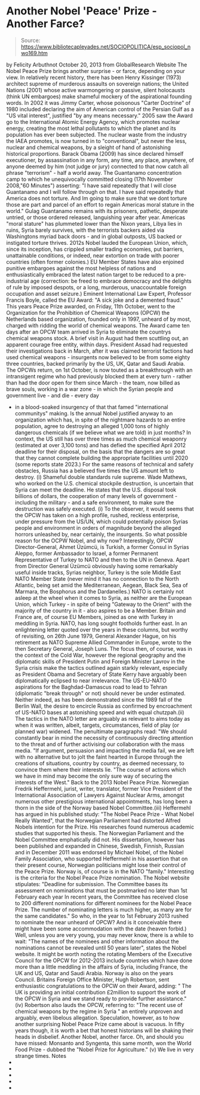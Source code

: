 # Another Nobel 'Peace' Prize - Another Farce?

> Source: https://www.bibliotecapleyades.net/SOCIOPOLITICA/esp_sociopol_nwo169.htm

by Felicity Arbuthnot
October 20, 2013
from
GlobalResearch Website
The Nobel Peace Prize brings
another surprise - or farce,
depending on your view.
In relatively recent
history, there has been
Henry Kissinger (1973)
architect supreme of murderous assaults on sovereign
nations;
the
United Nations
(2001) whose active warmongering or passive,
silent holocausts (think UN embargoes) make shameful
mockery of the aspirational founding words.
In 2002 it was
Jimmy Carter, whose poisonous "Carter
Doctrine" of 1980 included declaring the aim of American control
of the Persian Gulf as a "US vital interest", justified "by any means
necessary."
2005 saw the
Award go to the International Atomic Energy Agency, which promotes
nuclear energy, creating the most lethal pollutants to which the planet and
its population has ever been subjected.
The nuclear waste from the industry the IAEA
promotes, is now turned in to "conventional", but never the less, nuclear
and chemical weapons, by a sleight of hand of astonishing historical
proportions.
Barack
Obama (2009)
has since declared himself executioner, by assassination in any form, any
time, any place, anywhere, of anyone deemed by him (not judge or jury)
connected to that now catch all phrase "terrorism" - half a world away.
The Guantanamo concentration camp to which he
unequivocally committed closing (17th November 2008,"60
Minutes") asserting:
"I have said repeatedly that I will close
Guantanamo and I will follow through on that. I have said repeatedly
that America does not torture. And Im going to make sure that we dont
torture
those are part and parcel of an effort to
regain Americas
moral stature in the world."
Gulag Guantanamo remains with its prisoners,
pathetic, desperate untried, or those ordered released, languishing year
after year.
Americas "moral stature" has plummeted lower
than the Nixon years, Libya lies in ruins, Syria barely survives, with the
terrorists backers aided via Washingtons myriad back doors - and in global
outposts, US backed or instigated torture thrives.
2012s
Nobel lauded the European Union, which,
since its inception, has crippled smaller trading economies, put barriers,
unattainable conditions, or indeed, near extortion on trade with poorer
countries (often former colonies.)
EU Member States have also enjoined punitive
embargoes against the most helpless of nations and enthusiastically embraced
the latest nation target to be reduced to a pre-industrial age (correction:
be freed to embrace democracy and the delights of rule by imposed despots,
or a long, murderous, unaccountable foreign occupation and asset seizure.)
Eminent International Law Expert, Professor
Francis Boyle, called the EU Award:
"A sick joke and a demented fraud."
This years Peace Prize awarded, on Friday, 11th
October, went to the
Organization for the Prohibition of Chemical Weapons
(OPCW)
the Netherlands based organization, founded only in 1997, unheard of by
most, charged with ridding the world of chemical weapons.
The Award came ten days after an OPCW team
arrived in Syria to eliminate the countrys chemical weapons stock. A brief
visit in August had them scuttling out, an apparent courage free entity,
within days.
President Assad had requested their
investigations back in March, after it was claimed terrorist factions had
used chemical weapons - insurgents now believed to be from some eighty three
countries, backed primarily by the US, UK, Qatar and Saudi Arabia.
The OPCWs return, on 1st
October, is now touted as a breakthrough with an intransigent regime who had
previously blocked them at every turn - rather than had the door open for
them since March - the team, now billed as brave souls, working in a war
zone - in which the Syrian people and government live - and die - every day
- in a blood-soaked insurgency of that that famed "international
communitys" making.
Is the annual Nobel justified anyway to an
organization which has, in spite of the nightmare hazards to an entire
population, agree to destroying an alleged 1,000 tons of highly dangerous
chemicals (if we believe what we are told) in just months?
In context, the US still has over three times as
much chemical weaponry (estimated at over 3,100 tons) and has defied the
specified April 2012 deadline for their disposal, on the basis that the
dangers are so great that they cannot complete building the appropriate
facilities until 2020 (some reports state 2023.)
For the same reasons of technical and safety
obstacles, Russia has a believed five times the US amount left to destroy.
(i)
Shameful double standards rule supreme.
Wade Mathews, who worked on the U.S.
chemical stockpile destruction, is uncertain that Syria can meet the
deadline.
He states that the U.S. disposal took billions
of dollars, the cooperation of many levels of government - including the
military - and a safe environment, to make sure the destruction was safely
executed. (i)
To the observer, it would seems that the OPCW
has taken on a high profile, rushed, reckless enterprise, under pressure
from the US/UN, which could potentially poison Syrias people and
environment in orders of magnitude beyond the alleged horrors unleashed by,
near certainly, the insurgents.
So what possible reason for the OCPW Nobel, and
why now?
Interestingly, OPCW Director-General, Ahmet
Üzümcü, is Turkish, a former Consul in Syrias Aleppo, former Ambassador
to Israel, a former Permanent Representative of Turkey to NATO and then to
the UN in Geneva.
Apart from Director General Üzümcü obviously
having some remarkably useful inside tracks, Syrias neighbor, Turkey is the
sole Middle East NATO Member State (never mind it has no connection to the
North Atlantic, being set amid the Mediterranean, Aegean, Black Sea, Sea of
Marmara, the Bosphorus and the Dardanelles.)
NATO is certainly not asleep at the wheel when
it comes to Syria, as neither are the European Union, which Turkey - in
spite of being "Gateway to the Orient" with the majority of the country in
it - also aspires to be a Member.
Britain and France are, of course EU Members,
joined as one with Turkey in
meddling
in Syria.
NATO, has long sought footholds further east. In
an enlightening letter quoted over the years in these columns, but worthy of
revisiting, on 26th June 1979, General Alexander Hague, on his retirement as
NATO Supreme Allied Commander in Europe, wrote to the then Secretary
General, Joseph Luns.
The focus then, of course, was in the context of
the Cold War, however the regional geography and the diplomatic skills of
President Putin and Foreign Minister Lavrov in the Syria
crisis make the tactics outlined again starkly relevant, especially as
President Obama and Secretary of State Kerry have arguably been
diplomatically eclipsed to near irrelevance.
The US-EU-NATO aspirations for the
Baghdad-Damascus road to lead to Tehran (diplomatic "break through" or not)
should never be under estimated.
Neither indeed, as has been demonstrated since
the 1989 fall of the Berlin Wall, the desire to encircle Russia as confirmed
by encroachment of US-NATO bases at astonishing speed and with equal
chutzpah.(ii)
The tactics in the NATO letter are arguably as
relevant to aims today as when it was written, albeit, targets,
circumstances, field of play (or planned war) widened.
The penultimate paragraphs read:
"We should constantly bear in mind the necessity
of continuously directing attention to the
threat and of further
activising our collaboration with the mass media.
"If argument, persuasion and impacting the media
fail, we are left with no alternative but to jolt the faint hearted in
Europe through the creations of situations, country by country, as deemed
necessary, to convince them where their interests lie.
"The course of actions which we have in mind may
become the only sure way of securing the interests of the West."
Back to the 2013 Nobel Peace Prize. Norwegian
Fredrik Heffermehl, jurist, writer, translator, former Vice President of
the International Association of Lawyers Against Nuclear Arms, amongst
numerous other prestigious international appointments, has long been a thorn
in the side of the Norway based Nobel Committee.(iii)
Heffermehl has argued in his published study:
"The Nobel Peace Prize - What Nobel Really Wanted", that the Norwegian
Parliament had distorted Alfred Nobels intention for the Prize.
His researches found numerous academic studies
that supported his thesis. The Norwegian Parliament and the Nobel Committee
emphatically did not.
His dissertation, however has been published and
expanded in Chinese, Swedish, Finnish, Russian and in December 2011 was
endorsed by Michael Nobel, of the Nobel Family Association,
who supported Heffermehl in his assertion that on their present course,
Norwegian politicians might lose their control of the Peace Prize.
Norway is, of course is in the NATO "family."
Interesting is the criteria for the Nobel Peace Prize nomination.
The Nobel website stipulates:
"Deadline for submission. The Committee bases
its assessment on nominations that must be postmarked no later than 1st
February each year
In recent years, the Committee has received
close to 200 different nominations for different nominees for the Nobel
Peace Prize. The number of nominating letters is much higher, as many are
for the same candidates."
So who, in the year to 1st February 2013 rushed
to nominate the near unheard of OPCW? And is it conceivable there might have
been some accommodation with the date (heaven forbid.)
Well, unless you are very young, you may never
know, there is a while to wait:
"The names of the nominees and other
information about the nominations cannot be revealed until 50 years
later", states the Nobel website.
It might be worth noting the rotating Members of
the Executive Council for the OPCW for 2012-2013 include countries which
have done more than a little meddling in the affairs of Syria, including
France, the UK and US, Qatar and Saudi Arabia. Norway is also on the years
Council.
Britains Foreign Office Minister, Hugh
Robertson, sent enthusiastic congratulations to the OPCW on their Award,
adding:
" The UK is providing an initial contribution
£2million to support the work of the OPCW in Syria and we stand ready to
provide further assistance." (iv)
Robertson also lauds the OPCW, referring to:
"The recent use of chemical weapons by the
regime in Syria
" an entirely unproven and arguably, even libelous
allegation.
Speculation, however, as to how another
surprising Nobel Peace Prize came about is vacuous. In fifty years though,
it is worth a bet that honest historians will be shaking their heads in
disbelief.
Another Nobel, another farce.
Oh, and should you have missed:
Monsanto and Syngenta, this same
month, won the World Food Prize - dubbed the "Nobel Prize for
Agriculture." (v)
We live in very strange times.
Notes
-
-
-
-
-
